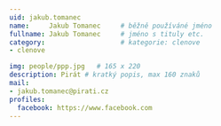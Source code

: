 ```yaml
---
uid: jakub.tomanec
name:     Jakub Tomanec  	# běžně používáné jméno
fullname: Jakub Tomanec 	# jméno s tituly etc.
category:                   # kategorie: clenove
- clenove

img: people/ppp.jpg   # 165 x 220
description: Pirát # kratký popis, max 160 znaků
mail:
- jakub.tomanec@pirati.cz
profiles:
  facebook: https://www.facebook.com
---
```

